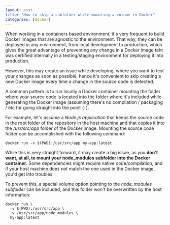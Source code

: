 ```yaml
---
layout: post
title: "How to skip a subfolder while mounting a volume in Docker"
categories: [docker]
---
```

When working in a containers based environment, it's very frequent to build Docker images that
are agnostic to the environment. That way, they can be deployed in any environment, from local
development to production, which gives the great advantage of preventing any change in a Docker
image taht was certified internally in a testing/staging environment for deploying it into
production.

However, this may create an issue while developing, where you want to test your changes as soon
as possible, hence it's convenient to skip creating a new Docker image every time a change in the
source code is detected.

A common pattern is to run locally a Docker container mounting the folder where your source code is
located into the folder where it's included while generating the Docker image (assuming there's no
compilation / packaging / etc for going straight into the point :) ).

For example, let's assume a *Node.js application* that keeps the source code in the root folder of
the repository in the host machine and that copies it into the
*/usr/src/app* folder of the Docker image. Mounting the source code folder can be accomplished
with the following command:

```
docker run -v $(PWD):/usr/src/app my-app:latest
```

While this is very straight forward, it may create a big issue, as you **don't want, at all,
to mount your node_modules subfolder into the Docker container**. Some dependencies
might require native code/compilation, and if your host machine does not match the one used in the
Docker image, you'd get into troubles.

To prevent this, a special volume option pointing to the *node_modules subfolder* can be included,
and this folder won't be overwritten by the host information:

```
docker run \
  -v $(PWD):/usr/src/app \
  -v /usr/src/app/node_modules \
  my-app:latest
```
